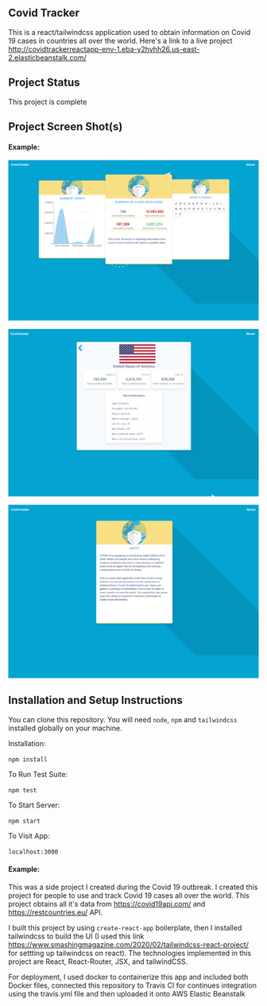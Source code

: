 ## Covid Tracker

This is a react/tailwindcss application used to obtain information on Covid 19 cases in countries all over the world. Here's a link to a live project http://covidtrackerreactapp-env-1.eba-y2hvhh26.us-east-2.elasticbeanstalk.com/

## Project Status

This project is complete

## Project Screen Shot(s)

#### Example:   

![alt text](https://github.com/edumenu/covid-tracker/blob/master/covid-tracker1.png?raw=true "Home page")

![alt text](https://github.com/edumenu/covid-tracker/blob/master/covid-tracker2.png?raw=true "Country Search page")

![alt text](https://github.com/edumenu/covid-tracker/blob/master/covid-tracker3.png?raw=true "About page")

## Installation and Setup Instructions

You can clone this repository. You will need `node`, `npm` and `tailwindcss` installed globally on your machine.  

Installation:

`npm install`  

To Run Test Suite:  

`npm test`  

To Start Server:

`npm start`  

To Visit App:

`localhost:3000`   

#### Example:  

This was a side project I created during the Covid 19 outbreak. I created this project for people to use and track Covid 19 cases all over the world. This project obtains all it's data from https://covid19api.com/ and https://restcountries.eu/ API.

I built this project by using `create-react-app` boilerplate, then I installed tailwindcss to build the UI (I used this link https://www.smashingmagazine.com/2020/02/tailwindcss-react-project/ for settting up tailwindcss on react). The technologies implemented in this project are React, React-Router, JSX, and tailwindCSS.

For deployment, I used docker to containerize this app and included both Docker files, connected this repository to Travis CI for continues integration using the travis.yml file and then uploaded it onto AWS Elastic Beanstalk
